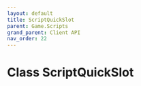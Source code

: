 ```yaml
---
layout: default
title: ScriptQuickSlot
parent: Game.Scripts
grand_parent: Client API
nav_order: 22
---
```


<!-- 하단에 독스 내용 작성 -->

# Class ScriptQuickSlot

